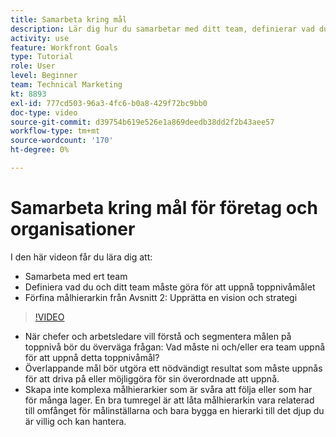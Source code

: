 ```yaml
---
title: Samarbeta kring mål
description: Lär dig hur du samarbetar med ditt team, definierar vad du och ditt team måste göra för att uppnå det högsta målet och förfina din målhierarki.
activity: use
feature: Workfront Goals
type: Tutorial
role: User
level: Beginner
team: Technical Marketing
kt: 8893
exl-id: 777cd503-96a3-4fc6-b0a8-429f72bc9bb0
doc-type: video
source-git-commit: d39754b619e526e1a869deedb38dd2f2b43aee57
workflow-type: tm+mt
source-wordcount: '170'
ht-degree: 0%

---
```


# Samarbeta kring mål för företag och organisationer

I den här videon får du lära dig att:

* Samarbeta med ert team
* Definiera vad du och ditt team måste göra för att uppnå toppnivåmålet
* Förfina målhierarkin från Avsnitt 2: Upprätta en vision och strategi

>[!VIDEO](https://video.tv.adobe.com/v/335187/?quality=12)

<!--
Pro-tips graphic
-->

* När chefer och arbetsledare vill förstå och segmentera målen på toppnivå bör du överväga frågan: Vad måste ni och/eller era team uppnå för att uppnå detta toppnivåmål?
* Överlappande mål bör utgöra ett nödvändigt resultat som måste uppnås för att driva på eller möjliggöra för sin överordnade att uppnå.
* Skapa inte komplexa målhierarkier som är svåra att följa eller som har för många lager. En bra tumregel är att låta målhierarkin vara relaterad till omfånget för målinställarna och bara bygga en hierarki till det djup du är villig och kan hantera.
